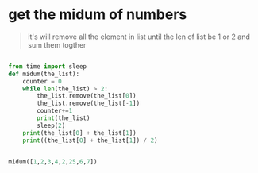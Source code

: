 # get the midum of numbers

> it's will remove all the element in list until the len of list be 1 or 2 and sum them togther 


```python

from time import sleep
def midum(the_list):
    counter = 0
    while len(the_list) > 2:
        the_list.remove(the_list[0])
        the_list.remove(the_list[-1])
        counter+=1
        print(the_list)
        sleep(2)
    print(the_list[0] + the_list[1])
    print((the_list[0] + the_list[1]) / 2)


midum([1,2,3,4,2,25,6,7])

```
